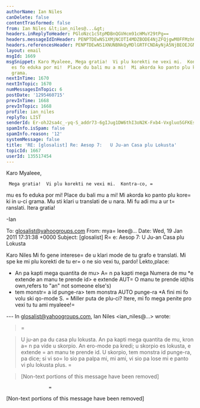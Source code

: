 ```yaml
---
authorName: Ian Niles
canDelete: false
contentTrasformed: false
from: Ian Niles &lt;ian_niles@...&gt;
headers.inReplyToHeader: PGloNzc1cStpMDBnQGVHcm91cHMuY29tPg==
headers.messageIdInHeader: PENPTDEwNS1XMjNCOTI4MDZBODE4NjZFQjgwM0FFMzhCRjYwQHBoeC5nYmw+
headers.referencesHeader: PENPTDEwNS1XNUNBNkQyMDlGRTFCNDAyNjA5NjBEOEJGNzBAcGh4LmdibD4sPGloNzc1cStpMDBnQGVHcm91cHMuY29tPg==
layout: email
msgId: 1669
msgSnippet: Karo Myaleee, Mega gratia!  Vi plu korekti ne vexi mi.  Kontra-co, mu
  es fo eduka por mi!  Place du bali mu a mi!  Mi akorda ko panto plu koreki in u-ci
  grama.
nextInTime: 1670
nextInTopic: 1670
numMessagesInTopic: 6
postDate: '1295460715'
prevInTime: 1668
prevInTopic: 1668
profile: ian_niles
replyTo: LIST
senderId: Er-ohJ2sa4c_-yq-S_addr73-6gIJug1DW6thI3oN2K-Fxb4-Vxgluo5GFKEsCEpOlm0UOm3ORACGgDBI92xOJAhB5gRag44
spamInfo.isSpam: false
spamInfo.reason: '12'
systemMessage: false
title: 'RE: [glosalist] Re: Aesop 7:   U Ju-an Casa plu Lokusta'
topicId: 1667
userId: 135517454
---
```



Karo Myaleee,
 
     Mega gratia!  Vi plu korekti ne vexi mi.  Kontra-co, =
mu es fo eduka por mi!  Place du bali mu a mi!  Mi akorda ko panto plu kore=
ki in u-ci grama.  Mu sti klari u translati de u nara.  Mi fu adi mu a ur t=
ranslati.  Itera gratia!
 
-Ian
 


To: glosalist@yahoogroups.com
From: mya=
leee@...
Date: Wed, 19 Jan 2011 17:31:38 +0000
Subject: [glosalist] R=
e: Aesop 7: U Ju-an Casa plu Lokusta


  



Karo Niles
Mi fo gene interese=
 de u klari mode de tu grafo e translati. Mi spe ke mi plu korekti de tu er=
o ne sio vexi tu, pardo! Lekto,place:

* An pa kapti mega quantita de mu> A=
n pa kapti mega Numera de mu
*e extende an manu te prende id> e extende AUT=
O manu te prende id(his own,refers to "an" not someone else's)
* tem monstr=
a id punge-ra> tem monstra AUTO punge-ra
*A fini mi fo volu ski qo-mode S. =
Miller puta de plu-ci?
Itere, mi fo mega penite pro vexi tu
tu ami myaleee!=


--- In glosalist@yahoogroups.com, Ian Niles <ian_niles@...> wrote:
>
> 
>=
 
> U ju-an pa du casa plu lokusta. An pa kapti mega quantita de mu, kron a=
n pa vide u skorpio. An ero-mode pa kredi; u skorpio es lokusta, e extende =
an manu te prende id. U skorpio, tem monstra id punge-ra, pa dice; si vi so=
lo sio pa palpa mi, mi ami, vi sio pa lose mi e panto vi plu lokusta plus. =

> 
> [Non-text portions of this message have been removed]
>



 		 	   		=
  

[Non-text portions of this message have been removed]


